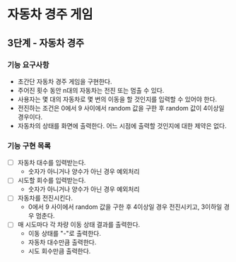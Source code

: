 # 자동차 경주 게임

## 3단계 - 자동차 경주

### 기능 요구사항

- 초간단 자동차 경주 게임을 구현한다.
- 주어진 횟수 동안 n대의 자동차는 전진 또는 멈출 수 있다.
- 사용자는 몇 대의 자동차로 몇 번의 이동을 할 것인지를 입력할 수 있어야 한다.
- 전진하는 조건은 0에서 9 사이에서 random 값을 구한 후 random 값이 4이상일 경우이다.
- 자동차의 상태를 화면에 출력한다. 어느 시점에 출력할 것인지에 대한 제약은 없다.

### 기능 구현 목록

- [ ] 자동차 대수를 입력받는다.
  - 숫자가 아니거나 양수가 아닌 경우 예외처리
- [ ] 시도할 회수를 입력받는다.
  - 숫자가 아니거나 양수가 아닌 경우 예외처리
- [ ] 자동차를 전진시킨다.
  - 0에서 9 사이에서 random 값을 구한 후 4이상일 경우 전진시키고, 3이하일 경우 멈춘다.
- [ ] 매 시도마다 각 차량 이동 상태 결과를 출력한다.
  - 이동 상태를 "-"로 출력한다.
  - 자동차 대수만큼 출력한다.
  - 시도 회수만큼 출력한다.
